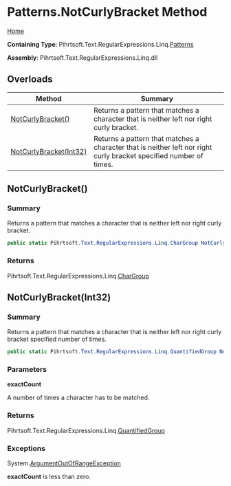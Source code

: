 # Patterns\.NotCurlyBracket Method

[Home](../../../../../../README.md)

**Containing Type**: Pihrtsoft\.Text\.RegularExpressions\.Linq\.[Patterns](../README.md)

**Assembly**: Pihrtsoft\.Text\.RegularExpressions\.Linq\.dll

## Overloads

| Method | Summary |
| ------ | ------- |
| [NotCurlyBracket()](#Pihrtsoft_Text_RegularExpressions_Linq_Patterns_NotCurlyBracket) | Returns a pattern that matches a character that is neither left nor right curly bracket\. |
| [NotCurlyBracket(Int32)](#Pihrtsoft_Text_RegularExpressions_Linq_Patterns_NotCurlyBracket_System_Int32_) | Returns a pattern that matches a character that is neither left nor right curly bracket specified number of times\. |

## NotCurlyBracket\(\) <a name="Pihrtsoft_Text_RegularExpressions_Linq_Patterns_NotCurlyBracket"></a>

### Summary

Returns a pattern that matches a character that is neither left nor right curly bracket\.

```csharp
public static Pihrtsoft.Text.RegularExpressions.Linq.CharGroup NotCurlyBracket()
```

### Returns

Pihrtsoft\.Text\.RegularExpressions\.Linq\.[CharGroup](../../CharGroup/README.md)

## NotCurlyBracket\(Int32\) <a name="Pihrtsoft_Text_RegularExpressions_Linq_Patterns_NotCurlyBracket_System_Int32_"></a>

### Summary

Returns a pattern that matches a character that is neither left nor right curly bracket specified number of times\.

```csharp
public static Pihrtsoft.Text.RegularExpressions.Linq.QuantifiedGroup NotCurlyBracket(int exactCount)
```

### Parameters

**exactCount**

A number of times a character has to be matched\.

### Returns

Pihrtsoft\.Text\.RegularExpressions\.Linq\.[QuantifiedGroup](../../QuantifiedGroup/README.md)

### Exceptions

System\.[ArgumentOutOfRangeException](https://docs.microsoft.com/en-us/dotnet/api/system.argumentoutofrangeexception)

**exactCount** is less than zero\.

